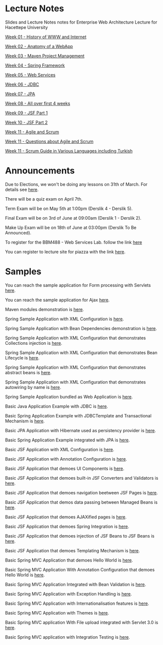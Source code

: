 # Lecture Notes

Slides and Lecture Notes notes for Enterprise Web Architecture Lecture for Hacettepe University

[Week 01 - History of WWW and Internet](https://dl.dropboxusercontent.com/u/133268/BBM490_EnterpriseWebArchitecture_Week01.pdf)

[Week 02 - Anatomy of a WebApp](https://dl.dropboxusercontent.com/u/133268/BBM490_EnterpriseWebArchitecture_Week02.pdf)

[Week 03 - Maven Project Management](https://dl.dropboxusercontent.com/u/133268/BBM490_EnterpriseWebArchitecture_Week03.pdf)

[Week 04 - Spring Framework](https://dl.dropboxusercontent.com/u/133268/BBM490_EnterpriseWebArchitecture_Week04.pdf)

[Week 05 - Web Services](https://dl.dropboxusercontent.com/u/133268/BBM490_EnterpriseWebArchitecture_Week05.pdf) 

[Week 06 - JDBC](https://dl.dropboxusercontent.com/u/133268/BBM490_EnterpriseWebArchitecture_Week06.pdf)

[Week 07 - JPA](https://dl.dropboxusercontent.com/u/133268/BBM490_EnterpriseWebArchitecture_Week07.pdf)

[Week 08 - All over first 4 weeks](https://dl.dropboxusercontent.com/u/133268/BBM490_EnterpriseWebArchitecture_Week08.pdf)

[Week 09 - JSF Part 1](https://dl.dropboxusercontent.com/u/133268/BBM490_EnterpriseWebArchitecture_Week09.pdf)

[Week 10 - JSF Part 2](https://dl.dropboxusercontent.com/u/133268/BBM490_EnterpriseWebArchitecture_Week10.pdf)

[Week 11 - Agile and Scrum](https://dl.dropboxusercontent.com/u/133268/BBM490_EnterpriseWebArchitecture_Week11.pdf)

[Week 11 - Questions about Agile and Scrum](https://dl.dropboxusercontent.com/u/133268/Agile_ve_Scrum_Sorular%C4%B1.pdf)

[Week 11 - Scrum Guide in Various Languages including Turkish](https://www.scrum.org/Scrum-Guide)

# Announcements

Due to Elections, we won't be doing any lessons on 31th of March. For details see [here](https://www.hacettepe.edu.tr/duyuru/rekduy/s260314.pdf).

There will be a quiz exam on April 7th.

Term Exam will be on May 5th at 1:00pm (Derslik 4 - Derslik 5). 

Final Exam will be on 3rd of June at 09:00am (Derslik 1 - Derslik 2).

Make Up Exam will be on 18th of June at 03:00pm (Derslik To Be Announced).

To register for the BBM488 - Web Services Lab. follow the link [here](http://web.cs.hacettepe.edu.tr/~bbm488)

You can register to lecture site for piazza with the link [here](https://piazza.com/hacettepe.edu.tr/spring2014/bbm490).

# Samples 

You can reach the sample application for Form processing with Servlets [here](https://github.com/mulderbaba/EWALectureNotes/blob/master/FormApp.zip).

You can reach the sample application for Ajax [here](https://github.com/mulderbaba/EWALectureNotes/blob/master/AjaxApp.zip).

Maven modules demonstration is [here](https://github.com/mulderbaba/EWALectureNotes/blob/master/modulesapplication.zip).

Spring Sample Application with XML Configuration is [here](https://github.com/mulderbaba/EWALectureNotes/blob/master/XMLBasedSpringApp.zip).

Spring Sample Application with Bean Dependencies demonstration is [here](http://github.com/mulderbaba/EWALectureNotes/blob/master/XMLBasedSpringAppWithBeanDependencies.zip).

Spring Sample Application with XML Configuration that demonstrates Collections injection is [here](https://github.com/mulderbaba/EWALectureNotes/blob/master/XMLBasedSpringAppWithCollections.zip).

Spring Sample Application with XML Configuration that demonstrates Bean Lifecycle is [here](https://github.com/mulderbaba/EWALectureNotes/blob/master/XMLBasedSpringAppWithLifeCycleMethod.zip).

Spring Sample Application with XML Configuration that demonstrates abstract beans is [here](https://github.com/mulderbaba/EWALectureNotes/blob/master/XMLBsaedSpringAppWithAbstractBeans.zip).

Spring Sample Application with XML Configuration that demonstrates autowiring by name is [here](https://github.com/mulderbaba/EWALectureNotes/blob/master/XMLBasedSpringAppWithAutowiring.zip).

Spring Sample Application bundled as Web Application is [here](https://github.com/mulderbaba/EWALectureNotes/blob/master/SpringWebApplication.zip).

Basic Java Application Example with JDBC is [here](https://github.com/mulderbaba/EWALectureNotes/blob/master/BasicJDBC.zip).

Basic Spring Application Example with JDBCTemplate and Transactional Mechanism is [here](https://raw.githubusercontent.com/mulderbaba/EWALectureNotes/master/BasicSpringJDBC.zip).

Basic JPA Application with Hibernate used as persistency provider is [here](https://github.com/mulderbaba/EWALectureNotes/blob/master/BasicJPA.zip).

Basic Spring Application Example integrated with JPA is [here](https://raw.githubusercontent.com/mulderbaba/EWALectureNotes/master/BasicSpringJPAWithDAO.zip).

Basic JSF Application with XML Configuration is [here](https://github.com/mulderbaba/EWALectureNotes/blob/master/BasicJSFBeansWithXML.zip).

Basic JSF Application with Annotation Configuration is [here](https://github.com/mulderbaba/EWALectureNotes/blob/master/BasicJSFBeansWithAnnotations.zip).

Basic JSF Application that demoes UI Components is [here](https://github.com/mulderbaba/EWALectureNotes/blob/master/BasicJSFWithUIComponents.zip).

Basic JSF Application that demoes built-in JSF Converters and Validators is [here](https://github.com/mulderbaba/EWALectureNotes/blob/master/BasicJSFWithConverterValidator.zip).

Basic JSF Application that demoes navigation beetween JSF Pages is [here](https://github.com/mulderbaba/EWALectureNotes/blob/master/BasicJSFWithNavigations.zip).

Basic JSF Application that demos data passing between Managed Beans is [here](https://github.com/mulderbaba/EWALectureNotes/blob/master/BasicJSFWithDataPassing.zip).

Basic JSF Application that demoes AJAXified pages is [here](https://github.com/mulderbaba/EWALectureNotes/blob/master/BasicJSFWithAJAX.zip).

Basic JSF Application that demoes Spring Integration is [here](https://github.com/mulderbaba/EWALectureNotes/blob/master/BasicJSFWithSpring.zip).

Basic JSF Application that demoes injection of JSF Beans to JSF Beans is [here](https://github.com/mulderbaba/EWALectureNotes/blob/master/BasicJSFWithBeanInjection.zip).

Basic JSF Application that demoes Templating Mechanism is [here](https://github.com/mulderbaba/EWALectureNotes/blob/master/BasicJSFWithTemplating.zip).

Basic Spring MVC Application that demoes Hello World is [here](https://github.com/mulderbaba/EWALectureNotes/blob/master/BasicSpringMVC.zip).

Basic Spring MVC Application With Annotation Configuration that demoes Hello World is [here](https://github.com/mulderbaba/EWALectureNotes/blob/master/BasicSpringMVCWithAnnotations.zip).

Basic Spring MVC Application Integrated with Bean Validation is [here](https://github.com/mulderbaba/EWALectureNotes/blob/master/BasicSpringMVCBeanValidation.zip).

Basic Spring MVC Application with Exception Handling is [here](https://github.com/mulderbaba/EWALectureNotes/blob/master/BasicSpringMVCExceptionHandling.zip).

Basic Spring MVC Application with Internationalisation features is [here](https://github.com/mulderbaba/EWALectureNotes/blob/master/BasicSpringMVCInternationalization.zip).

Basic Spring MVC Application with Themes is [here](https://github.com/mulderbaba/EWALectureNotes/blob/master/BasicSpringMVCThemes.zip).

Basic Spring MVC application With File upload integrated with Servlet 3.0 is [here](https://github.com/mulderbaba/EWALectureNotes/blob/master/BasicSpringMVCFileUpload.zip).

Basic Spring MVC application with Integration Testing is [here](https://github.com/mulderbaba/EWALectureNotes/blob/master/BasicSpringMVCTesting.zip).
